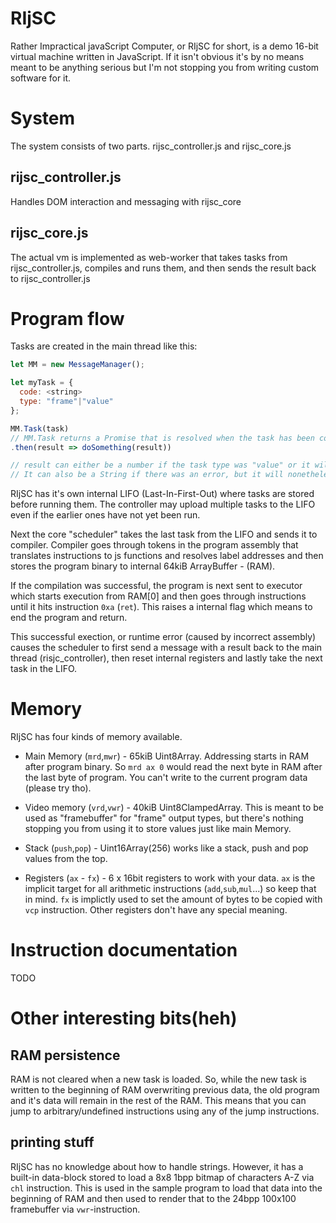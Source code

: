 # RIjSC

Rather Impractical javaScript Computer, or RIjSC for short, is a demo 16-bit virtual machine written in JavaScript. If it isn't obvious it's by no means meant to be anything serious but I'm not stopping you from writing custom software for it.

# System
The system consists of two parts. rijsc_controller.js and rijsc_core.js

## rijsc_controller.js

Handles DOM interaction and messaging with rijsc_core

## rijsc_core.js

The actual vm is implemented as web-worker that takes tasks from rijsc_controller.js, compiles and runs them, and then sends the result back to rijsc_controller.js

# Program flow

Tasks are created in the main thread like this:

```javascript
let MM = new MessageManager();

let myTask = {
  code: <string>
  type: "frame"|"value"
};

MM.Task(task)
// MM.Task returns a Promise that is resolved when the task has been completed in the rijsc_core
.then(result => doSomething(result))

// result can either be a number if the task type was "value" or it will be a ImageData-object if type was "frame"
// It can also be a String if there was an error, but it will nonetheless be a resolved promise.
```

RIjSC has it's own internal LIFO (Last-In-First-Out) where tasks are stored before running them. The controller may upload multiple tasks to the LIFO even if the earlier ones have not yet been run.

Next the core "scheduler" takes the last task from the LIFO and sends it to compiler. Compiler goes through tokens in the program assembly that translates instructions to js functions and resolves label addresses and then stores the program binary to internal 64kiB ArrayBuffer - (RAM).

If the compilation was successful, the program is next sent to executor which starts execution from RAM[0] and then goes through instructions until it hits instruction `0xa` (`ret`). This raises a internal flag which means to end the program and return.

This successful exection, or runtime error (caused by incorrect assembly) causes the scheduler to first send a message with a result back to the main thread (risjc_controller), then reset internal registers and lastly take the next task in the LIFO.

# Memory

RIjSC has four kinds of memory available.

* Main Memory (`mrd`,`mwr`) - 65kiB Uint8Array. Addressing starts in RAM after program binary. So `mrd ax 0` would read the next byte in RAM after the last byte of program. You can't write to the current program data (please try tho).

* Video memory (`vrd`,`vwr`) - 40kiB Uint8ClampedArray. This is meant to be used as "framebuffer" for "frame" output types, but there's nothing stopping you from using it to store values just like main Memory.

* Stack (`push`,`pop`) - Uint16Array(256) works like a stack, push and pop values from the top.

* Registers (`ax` - `fx`) - 6 x 16bit registers to work with your data. `ax` is the implicit target for all arithmetic instructions (`add`,`sub`,`mul`...) so keep that in mind. `fx` is implictly used to set the amount of bytes to be copied with `vcp` instruction. Other registers don't have any special meaning.

# Instruction documentation

TODO

# Other interesting bits(heh)

## RAM persistence

RAM is not cleared when a new task is loaded. So, while the new task is written to the beginning of RAM overwriting previous data, the old program and it's data will remain in the rest of the RAM. This means that you can jump to arbitrary/undefined instructions using any of the jump instructions.

## printing stuff

RIjSC has no knowledge about how to handle strings. However, it has a built-in data-block stored to load a  8x8 1bpp bitmap of characters A-Z via `chl` instruction. This is used in the sample program to load that data into the beginning of RAM and then used to render that to the 24bpp 100x100 framebuffer via `vwr`-instruction.

